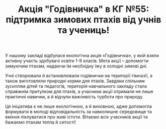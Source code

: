 ﻿---
title: "Акція \"Годівничка\" в КГ №55: підтримка зимових птахів від учнів та учениць!"
---

У нашому закладі відбулася екологічна акція «Годівничка», у якій взяли активну участь здобувачі освіти 1-9 класів. Мета акції – допомогти зимуючим птахам, надаючи їм необхідну їжу в холодні зимові дні.

Учні створювали й встановлювали годівнички на території гімназії, а також виготовляли природні корми для птахів. Завдяки спільним зусиллям дітей та педагогів, територія навчального закладу стала справжнім притулком для птахів, а учасники акції отримали не лише практичні навички, а й відчули важливість турботи про природу.

Ця ініціатива є не лише екологічною, а й виховною, адже допомогла формувати в молоді відповідальність за навколишнє середовище та вміння піклуватися про живі істоти. Вітаємо всіх учасників акції та бажаємо птахам тепла й ситості!

<slideshow />